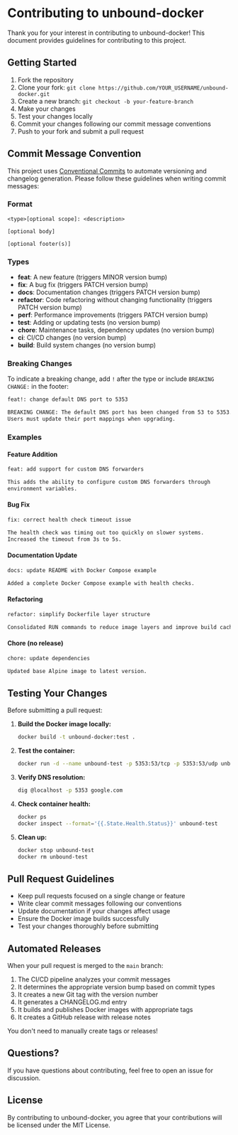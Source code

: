 # Contributing to unbound-docker

Thank you for your interest in contributing to unbound-docker! This document provides guidelines for contributing to this project.

## Getting Started

1. Fork the repository
2. Clone your fork: `git clone https://github.com/YOUR_USERNAME/unbound-docker.git`
3. Create a new branch: `git checkout -b your-feature-branch`
4. Make your changes
5. Test your changes locally
6. Commit your changes following our commit message conventions
7. Push to your fork and submit a pull request

## Commit Message Convention

This project uses [Conventional Commits](https://www.conventionalcommits.org/) to automate versioning and changelog generation. Please follow these guidelines when writing commit messages:

### Format

```
<type>[optional scope]: <description>

[optional body]

[optional footer(s)]
```

### Types

- **feat**: A new feature (triggers MINOR version bump)
- **fix**: A bug fix (triggers PATCH version bump)
- **docs**: Documentation changes (triggers PATCH version bump)
- **refactor**: Code refactoring without changing functionality (triggers PATCH version bump)
- **perf**: Performance improvements (triggers PATCH version bump)
- **test**: Adding or updating tests (no version bump)
- **chore**: Maintenance tasks, dependency updates (no version bump)
- **ci**: CI/CD changes (no version bump)
- **build**: Build system changes (no version bump)

### Breaking Changes

To indicate a breaking change, add `!` after the type or include `BREAKING CHANGE:` in the footer:

```bash
feat!: change default DNS port to 5353

BREAKING CHANGE: The default DNS port has been changed from 53 to 5353.
Users must update their port mappings when upgrading.
```

### Examples

#### Feature Addition
```bash
feat: add support for custom DNS forwarders

This adds the ability to configure custom DNS forwarders through
environment variables.
```

#### Bug Fix
```bash
fix: correct health check timeout issue

The health check was timing out too quickly on slower systems.
Increased the timeout from 3s to 5s.
```

#### Documentation Update
```bash
docs: update README with Docker Compose example

Added a complete Docker Compose example with health checks.
```

#### Refactoring
```bash
refactor: simplify Dockerfile layer structure

Consolidated RUN commands to reduce image layers and improve build cache efficiency.
```

#### Chore (no release)
```bash
chore: update dependencies

Updated base Alpine image to latest version.
```

## Testing Your Changes

Before submitting a pull request:

1. **Build the Docker image locally:**
   ```bash
   docker build -t unbound-docker:test .
   ```

2. **Test the container:**
   ```bash
   docker run -d --name unbound-test -p 5353:53/tcp -p 5353:53/udp unbound-docker:test
   ```

3. **Verify DNS resolution:**
   ```bash
   dig @localhost -p 5353 google.com
   ```

4. **Check container health:**
   ```bash
   docker ps
   docker inspect --format='{{.State.Health.Status}}' unbound-test
   ```

5. **Clean up:**
   ```bash
   docker stop unbound-test
   docker rm unbound-test
   ```

## Pull Request Guidelines

- Keep pull requests focused on a single change or feature
- Write clear commit messages following our conventions
- Update documentation if your changes affect usage
- Ensure the Docker image builds successfully
- Test your changes thoroughly before submitting

## Automated Releases

When your pull request is merged to the `main` branch:

1. The CI/CD pipeline analyzes your commit messages
2. It determines the appropriate version bump based on commit types
3. It creates a new Git tag with the version number
4. It generates a CHANGELOG.md entry
5. It builds and publishes Docker images with appropriate tags
6. It creates a GitHub release with release notes

You don't need to manually create tags or releases!

## Questions?

If you have questions about contributing, feel free to open an issue for discussion.

## License

By contributing to unbound-docker, you agree that your contributions will be licensed under the MIT License.
